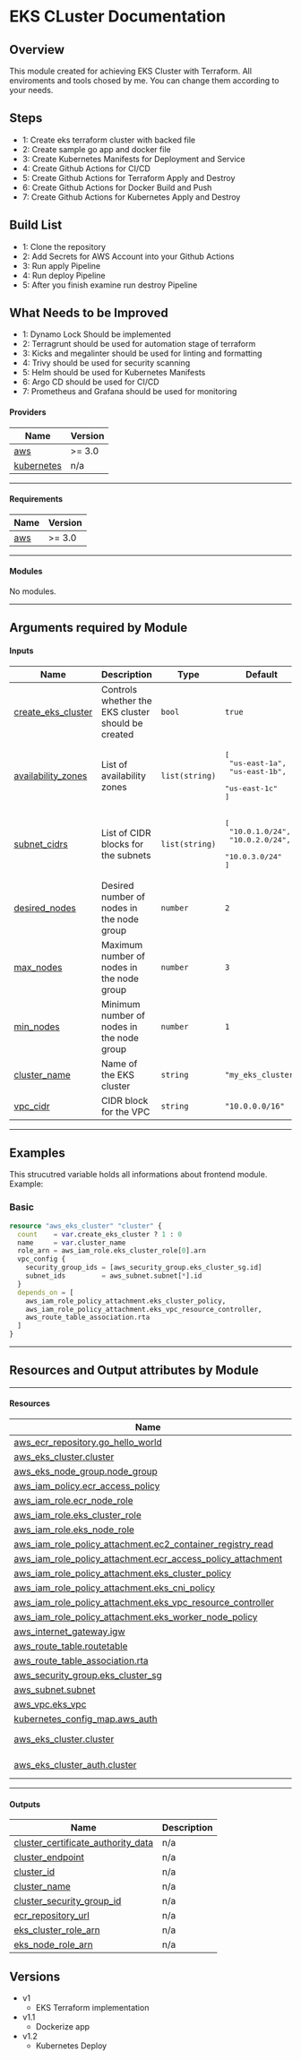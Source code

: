 <!-- This is a comment -->
# EKS CLuster Documentation


## Overview
This module created for achieving EKS Cluster with Terraform. All enviroments and tools chosed by me. You can change them according to your needs.

## Steps
- 1: Create eks terraform cluster with backed file
- 2: Create sample go app and docker file 
- 3: Create Kubernetes Manifests for Deployment and Service
- 4: Create Github Actions for CI/CD
- 5: Create Github Actions for Terraform Apply and Destroy
- 6: Create Github Actions for Docker Build and Push
- 7: Create Github Actions for Kubernetes Apply and Destroy 

## Build List
- 1: Clone the repository
- 2: Add Secrets for AWS Account into your Github Actions
- 3: Run apply Pipeline
- 4: Run deploy Pipeline
- 5: After you finish examine run destroy Pipeline

## What Needs to be Improved
- 1: Dynamo Lock Should be implemented
- 2: Terragrunt should be used for automation stage of terraform
- 3: Kicks and megalinter should be used for linting and formatting
- 4: Trivy should be used for security scanning
- 5: Helm should be used for Kubernetes Manifests
- 6: Argo CD should be used for CI/CD
- 7: Prometheus and Grafana should be used for monitoring

#### Providers

| Name | Version |
|------|---------|
| <a name="provider_aws"></a> [aws](#provider\_aws) | >= 3.0 |
| <a name="provider_kubernetes"></a> [kubernetes](#provider\_kubernetes) | n/a |
---
#### Requirements

| Name | Version |
|------|---------|
| <a name="requirement_aws"></a> [aws](#requirement\_aws) | >= 3.0 |
---
#### Modules

No modules.

---
## Arguments required by Module

#### Inputs

| Name | Description | Type | Default | Required |
|------|-------------|------|---------|:--------:|
| <a name="input_create_eks_cluster"></a> [create\_eks\_cluster](#input\_create\_eks\_cluster) | Controls whether the EKS cluster should be created | `bool` | `true` | no |
| <a name="input_availability_zones"></a> [availability\_zones](#input\_availability\_zones) | List of availability zones | `list(string)` | <pre>[<br>  "us-east-1a",<br>  "us-east-1b",<br>  "us-east-1c"<br>]</pre> | no |
| <a name="input_subnet_cidrs"></a> [subnet\_cidrs](#input\_subnet\_cidrs) | List of CIDR blocks for the subnets | `list(string)` | <pre>[<br>  "10.0.1.0/24",<br>  "10.0.2.0/24",<br>  "10.0.3.0/24"<br>]</pre> | no |
| <a name="input_desired_nodes"></a> [desired\_nodes](#input\_desired\_nodes) | Desired number of nodes in the node group | `number` | `2` | no |
| <a name="input_max_nodes"></a> [max\_nodes](#input\_max\_nodes) | Maximum number of nodes in the node group | `number` | `3` | no |
| <a name="input_min_nodes"></a> [min\_nodes](#input\_min\_nodes) | Minimum number of nodes in the node group | `number` | `1` | no |
| <a name="input_cluster_name"></a> [cluster\_name](#input\_cluster\_name) | Name of the EKS cluster | `string` | `"my_eks_cluster"` | no |
| <a name="input_vpc_cidr"></a> [vpc\_cidr](#input\_vpc\_cidr) | CIDR block for the VPC | `string` | `"10.0.0.0/16"` | no |
---

## Examples
This strucutred variable holds all informations about frontend module.
Example:
### Basic
```terraform
resource "aws_eks_cluster" "cluster" {
  count    = var.create_eks_cluster ? 1 : 0
  name     = var.cluster_name
  role_arn = aws_iam_role.eks_cluster_role[0].arn
  vpc_config {
    security_group_ids = [aws_security_group.eks_cluster_sg.id]
    subnet_ids         = aws_subnet.subnet[*].id
  }
  depends_on = [
    aws_iam_role_policy_attachment.eks_cluster_policy,
    aws_iam_role_policy_attachment.eks_vpc_resource_controller,
    aws_route_table_association.rta
  ]
}
```
---
## Resources and Output attributes by Module
---
#### Resources

| Name | Type |
|------|------|
| [aws_ecr_repository.go_hello_world](https://registry.terraform.io/providers/hashicorp/aws/latest/docs/resources/ecr_repository) | resource |
| [aws_eks_cluster.cluster](https://registry.terraform.io/providers/hashicorp/aws/latest/docs/resources/eks_cluster) | resource |
| [aws_eks_node_group.node_group](https://registry.terraform.io/providers/hashicorp/aws/latest/docs/resources/eks_node_group) | resource |
| [aws_iam_policy.ecr_access_policy](https://registry.terraform.io/providers/hashicorp/aws/latest/docs/resources/iam_policy) | resource |
| [aws_iam_role.ecr_node_role](https://registry.terraform.io/providers/hashicorp/aws/latest/docs/resources/iam_role) | resource |
| [aws_iam_role.eks_cluster_role](https://registry.terraform.io/providers/hashicorp/aws/latest/docs/resources/iam_role) | resource |
| [aws_iam_role.eks_node_role](https://registry.terraform.io/providers/hashicorp/aws/latest/docs/resources/iam_role) | resource |
| [aws_iam_role_policy_attachment.ec2_container_registry_read](https://registry.terraform.io/providers/hashicorp/aws/latest/docs/resources/iam_role_policy_attachment) | resource |
| [aws_iam_role_policy_attachment.ecr_access_policy_attachment](https://registry.terraform.io/providers/hashicorp/aws/latest/docs/resources/iam_role_policy_attachment) | resource |
| [aws_iam_role_policy_attachment.eks_cluster_policy](https://registry.terraform.io/providers/hashicorp/aws/latest/docs/resources/iam_role_policy_attachment) | resource |
| [aws_iam_role_policy_attachment.eks_cni_policy](https://registry.terraform.io/providers/hashicorp/aws/latest/docs/resources/iam_role_policy_attachment) | resource |
| [aws_iam_role_policy_attachment.eks_vpc_resource_controller](https://registry.terraform.io/providers/hashicorp/aws/latest/docs/resources/iam_role_policy_attachment) | resource |
| [aws_iam_role_policy_attachment.eks_worker_node_policy](https://registry.terraform.io/providers/hashicorp/aws/latest/docs/resources/iam_role_policy_attachment) | resource |
| [aws_internet_gateway.igw](https://registry.terraform.io/providers/hashicorp/aws/latest/docs/resources/internet_gateway) | resource |
| [aws_route_table.routetable](https://registry.terraform.io/providers/hashicorp/aws/latest/docs/resources/route_table) | resource |
| [aws_route_table_association.rta](https://registry.terraform.io/providers/hashicorp/aws/latest/docs/resources/route_table_association) | resource |
| [aws_security_group.eks_cluster_sg](https://registry.terraform.io/providers/hashicorp/aws/latest/docs/resources/security_group) | resource |
| [aws_subnet.subnet](https://registry.terraform.io/providers/hashicorp/aws/latest/docs/resources/subnet) | resource |
| [aws_vpc.eks_vpc](https://registry.terraform.io/providers/hashicorp/aws/latest/docs/resources/vpc) | resource |
| [kubernetes_config_map.aws_auth](https://registry.terraform.io/providers/hashicorp/kubernetes/latest/docs/resources/config_map) | resource |
| [aws_eks_cluster.cluster](https://registry.terraform.io/providers/hashicorp/aws/latest/docs/data-sources/eks_cluster) | data source |
| [aws_eks_cluster_auth.cluster](https://registry.terraform.io/providers/hashicorp/aws/latest/docs/data-sources/eks_cluster_auth) | data source |
---
#### Outputs

| Name | Description |
|------|-------------|
| <a name="output_cluster_certificate_authority_data"></a> [cluster\_certificate\_authority\_data](#output\_cluster\_certificate\_authority\_data) | n/a |
| <a name="output_cluster_endpoint"></a> [cluster\_endpoint](#output\_cluster\_endpoint) | n/a |
| <a name="output_cluster_id"></a> [cluster\_id](#output\_cluster\_id) | n/a |
| <a name="output_cluster_name"></a> [cluster\_name](#output\_cluster\_name) | n/a |
| <a name="output_cluster_security_group_id"></a> [cluster\_security\_group\_id](#output\_cluster\_security\_group\_id) | n/a |
| <a name="output_ecr_repository_url"></a> [ecr\_repository\_url](#output\_ecr\_repository\_url) | n/a |
| <a name="output_eks_cluster_role_arn"></a> [eks\_cluster\_role\_arn](#output\_eks\_cluster\_role\_arn) | n/a |
| <a name="output_eks_node_role_arn"></a> [eks\_node\_role\_arn](#output\_eks\_node\_role\_arn) | n/a |

## Versions
- v1
  - EKS Terraform implementation
- v1.1
  - Dockerize app
- v1.2
  - Kubernetes Deploy
<!-- This is a comment -->